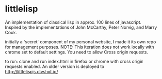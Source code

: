 # littlelisp
An implementation of classical lisp in approx. 100 lines of javascript. Inspired by the implementations of John McCarthy, Peter Norvig, and Marry Cook.

initially a 'secret' component of my personal website, I made it its own repo for management purposes.
NOTE: This iteration does not work locally with chrome set to default settings. You need to allow Cross origin requests.

to run: clone and run index.html in firefox or chrome with cross origin requests enabled. An older version is deployed to http://littlelispjs.divshot.io/
